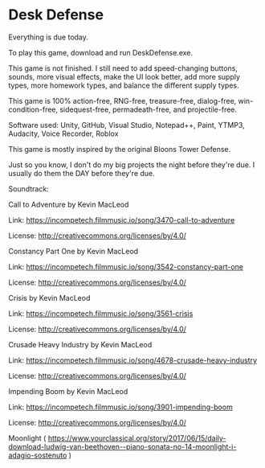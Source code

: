 # Desk Defense
Everything is due today.

To play this game, download and run DeskDefense.exe.

This game is not finished. I still need to add speed-changing buttons, sounds, more visual effects, make the UI look better, add more supply types, more homework types, and balance the different supply types.

This game is 100% action-free, RNG-free, treasure-free, dialog-free, win-condition-free, sidequest-free, permadeath-free, and projectile-free. 

Software used: Unity, GitHub, Visual Studio, Notepad++, Paint, YTMP3, Audacity, Voice Recorder, Roblox

This game is mostly inspired by the original Bloons Tower Defense. 

Just so you know, I don't do my big projects the night before they're due. I usually do them the DAY before they're due. 

Soundtrack: 

Call to Adventure by Kevin MacLeod

Link: https://incompetech.filmmusic.io/song/3470-call-to-adventure

License: http://creativecommons.org/licenses/by/4.0/

Constancy Part One by Kevin MacLeod

Link: https://incompetech.filmmusic.io/song/3542-constancy-part-one

License: http://creativecommons.org/licenses/by/4.0/

Crisis by Kevin MacLeod

Link: https://incompetech.filmmusic.io/song/3561-crisis

License: http://creativecommons.org/licenses/by/4.0/

Crusade Heavy Industry by Kevin MacLeod

Link: https://incompetech.filmmusic.io/song/4678-crusade-heavy-industry

License: http://creativecommons.org/licenses/by/4.0/

Impending Boom by Kevin MacLeod

Link: https://incompetech.filmmusic.io/song/3901-impending-boom

License: http://creativecommons.org/licenses/by/4.0/

Moonlight ( https://www.yourclassical.org/story/2017/06/15/daily-download-ludwig-van-beethoven--piano-sonata-no-14-moonlight-i-adagio-sostenuto )